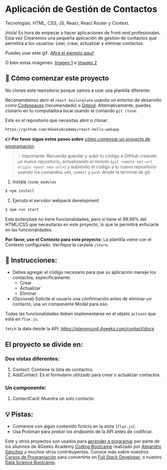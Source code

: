 <!-- hide -->
# Aplicación de Gestión de Contactos
<!-- endhide -->

Tecnologías: HTML, CSS, JS, React, React Router y Context.

¡Hola! Es hora de empezar a hacer aplicaciones de front-end profesionales. Esta vez
Crearemos una pequeña aplicación de gestión de contactos que permitirá a los usuarios:
Leer, crear, actualizar y eliminar contactos. 

Puedes usar este gif:
[¡Mira el ejemplo aquí!](https://github.com/breatheco-de/exercise-contact-list/blob/master/preview.gif?raw=true)

O bien estas imágenes:
[Imagen 1](https://github.com/breatheco-de/exercise-contact-list-context/blob/master/src/img/contact-list-1.png?raw=true) e
[Imagen 2](https://github.com/breatheco-de/exercise-contact-list-context/blob/master/src/img/contact-list-2.png?raw=true)


## 🌱 Cómo comenzar este proyecto

No clones este repositorio porque vamos a usar una plantilla diferente.

Recomendamos abrir el `react boilerplate` usando un entorno de desarrollo como [Codespaces](https://4geeks.com/es/lesson/tutorial-de-github-codespaces) (recomendado) o [Gitpod](https://4geeks.com/es/lesson/como-utilizar-gitpod). Alternativamente, puedes clonarlo en tu computadora local usando el comando `git clone`.

Este es el repositorio que necesitas abrir o clonar:

```text
https://github.com/4GeeksAcademy/react-hello-webapp
```

**👉 Por favor sigue estos pasos sobre** [cómo comenzar un proyecto de programación](https://4geeks.com/es/lesson/como-comenzar-un-proyecto-de-codificacion).

> 💡 Importante: Recuerda guardar y subir tu código a GitHub creando un nuevo repositorio, actualizando el remoto (`git remote set-url origin <your new url>`) y subiendo el código a tu nuevo repositorio usando los comandos `add`, `commit` y `push` desde la terminal de git.

1. Instala `/node_modules`
   
```bash
$ npm install
```

2. Ejecuta el servidor webpack development

```bash
$ npm run start
```

Este boilerplate no tiene funcionalidades, pero si tiene el 99.99% del HTML/CSS que necesitarás en este proyecto, lo que te permitirá enfocarte en las funcionalidades.

**Por favor, use el Contexto para este proyecto:** La plantilla viene con el Contexto configurado. Verifique la carpeta `/store`.

## 📝 Instrucciones:

- Debes agregar el código necesario para que su aplicación maneje los contactos, específicamente:
    - Crear
    - Actualizar
    - Eliminar
- (Opcional) Solicite al usuario una confirmación antes de eliminar un contacto, usa un componente Modal para eso.

Todas las funcionalidades deben implementarse en el objeto `actions` que está en `flux.js`.

`fetch` la data desde la API: https://playground.4geeks.com/contact/docs

## El proyecto se divide en:

### Dos vistas diferentes:

1. Contact: Contiene la lista de contactos.
2. AddContact: Es el formulario utilizado para crear o actualizar contactos.

### Un componente:

1. ContactCard: Muestra un solo contacto.

## 💡 Pistas: 

+ Comience con algún contenido ficticio en la *store* (`flux.js`).
+ Usa Postman para probar los *endpoints* de la API antes de codificar.

Este y otros proyectos son usados para [aprender a programar](https://4geeksacademy.com/es/aprender-a-programar/aprender-a-programar-desde-cero) por parte de los alumnos de 4Geeks Academy [Coding Bootcamp](https://4geeksacademy.com/us/coding-bootcamp) realizado por [Alejandro Sánchez](https://twitter.com/alesanchezr) y muchos otros contribuyentes. Conoce más sobre nuestros [Cursos de Programación](https://4geeksacademy.com/es/curso-de-programacion-desde-cero?lang=es) para convertirte en [Full Stack Developer](https://4geeksacademy.com/es/coding-bootcamps/desarrollador-full-stack/?lang=es), o nuestro [Data Science Bootcamp](https://4geeksacademy.com/es/coding-bootcamps/curso-datascience-machine-learning).
